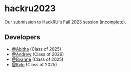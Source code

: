 # hackru2023

Our submission to HackRU's Fall 2023 session (incomplete).

## Developers
 - [@Abitha](https://github.com/AbithaViswanathan) (Class of 2025)
 - [@Andrew](http://github.com/novialriptide) (Class of 2026)
 - [@Byanne](https://github.com/Byanne) (Class of 2025)
 - [@Kyle](https://github.com/KyleDouglasP) (Class of 2025)
